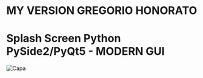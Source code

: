 # MY VERSION GREGORIO HONORATO
# Splash Screen Python PySide2/PyQt5 - MODERN GUI
![Capa](https://user-images.githubusercontent.com/60605512/89593731-479c3d80-d826-11ea-8788-905a9b09f4ae.png)
